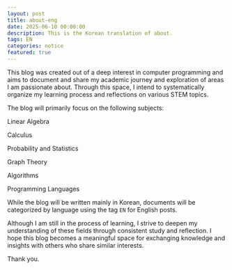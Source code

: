 ```yaml
---
layout: post
title: about-eng
date: 2025-06-10 00:00:00
description: This is the Korean translation of about.
tags: EN
categories: notice
featured: true
---
```


This blog was created out of a deep interest in computer programming and aims to document and share my academic journey and exploration of areas I am passionate about. Through this space, I intend to systematically organize my learning process and reflections on various STEM topics.

The blog will primarily focus on the following subjects:

Linear Algebra

Calculus

Probability and Statistics

Graph Theory

Algorithms

Programming Languages

While the blog will be written mainly in Korean, documents will be categorized by language using the tag `EN` for English posts.

Although I am still in the process of learning, I strive to deepen my understanding of these fields through consistent study and reflection. I hope this blog becomes a meaningful space for exchanging knowledge and insights with others who share similar interests.

Thank you.
